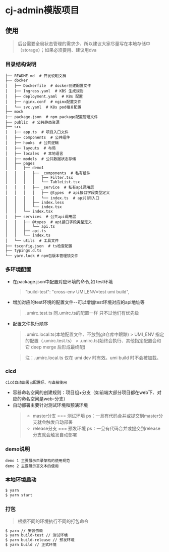 # cj-admin模版项目

## 使用
> 后台需要全局状态管理的需求少、所以建议大家尽量写在本地存储中（storage）；如果必须要用、建议用dva

### 目录结构说明
```
├── README.md  # 开发说明文档
├── docker
│   ├── Dockerfile  # docker创建配置文件
│   ├── Ingress.yaml  # KBS 生成规则
│   ├── deployment.yaml  # K8s 配置
│   ├── nginx.conf  # nginx配置文件
│   └── svc.yaml  # K8s pod相关配置
├── mock 
├── package.json  # npm package配置管理文件
├── public  # 公共静态资源
├── src
│   ├── app.ts  # 项目入口文件
│   ├── components  # 公共组件
│   ├── hooks  # 公共逻辑
│   ├── layouts  # 布局
│   ├── locales  # 本地语言
│   ├── models  # 公共数据状态存储
│   ├── pages
│   │   ├── demo1
│   │   │   ├── _components  # 私有组件
│   │   │   │   ├── Filter.tsx 
│   │   │   │   └── TableList.tsx
│   │   │   ├── _service  # 私有api调用层
│   │   │   │   ├── @types  # api接口字段类型定义
│   │   │   │   └── index.ts  # api引用入口
│   │   │   ├── index.less
│   │   │   └── index.tsx
│   │   └── index.tsx
│   ├── services  # 公共api调用层
│   │   ├── @types  # api接口字段类型定义
│   │   │   └── api.ts
│   │   ├── api.ts
│   │   └── index.ts 
│   └── utils  # 工具文件
├── tsconfig.json  # ts检查配置
├── typings.d.ts 
└── yarn.lock # npm包版本管理锁文件
```
### 多环境配置
- 在package.json中配置对应环境的命令,如 test环境
    > "build-test": "cross-env UMI_ENV=test umi build",
- 增加对应的test环境的配置文件--可以增加test环境对应的api地址等
    >.umirc.test.ts 同.umirc.ts的配置一样 只不过他们有优先级
- 配置文件执行顺序
    >.umirc.local.ts(本地配置文件、不放到git仓库中跟踪) > UMI_ENV 指定的配置（.umirc.test.ts） > .umirc.ts(始终会执行、其他指定配置会和它 deep merge 后形成最终配)

    >注：.umirc.local.ts 仅在 umi dev 时有效。umi build 时不会被加载。
    

### cicd
    cicd自动部署已配置好、可直接使用
- 容器命名空间的创建规则：项目组+分支（如前端大部分项目都在web下、对应的命名空间是web-分支）
- 自动部署主要针对测试环境和预演环境
    > - master分支 === 测试环境 ps：一旦有代码合并或提交到master分支就会触发自动部署
    > - release分支 === 预发环境 ps：一旦有代码合并或提交到release分支就会触发自动部署
    
### demo说明
    demo 1 主要展示目录架构的使用规范
    demo 2 主要展示富文本的使用

### 本地环境启动

```bash
$ yarn
$ yarn start
```

### 打包
> 根据不同的环境执行不同的打包命令
```bash
$ yarn // 安装依赖
$ yarn build-test // 测试环境
$ yarn build-release // 预发环境
$ yarn build // 正式环境
```


